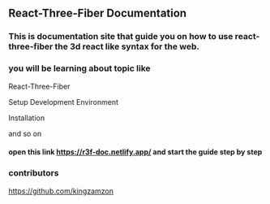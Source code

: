 ## React-Three-Fiber Documentation 

### This is  documentation site that guide you on how to use react-three-fiber the 3d react like syntax for the web.
### you will be learning about topic like 
React-Three-Fiber

Setup Development Environment

Installation

and so on


#### open this link https://r3f-doc.netlify.app/ and start the guide step by step 
### contributors

https://github.com/kingzamzon
